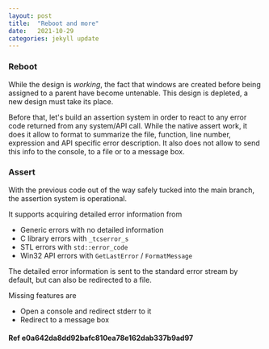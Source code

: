 ```yaml
---
layout: post
title:  "Reboot and more"
date:   2021-10-29
categories: jekyll update
---
```


### Reboot
While the design is *working*, the fact that windows are created before being assigned to a parent have become untenable.
This design is depleted, a new design must take its place.

Before that, let's build an assertion system in order to react to any error code returned from any system/API call.
While the native assert work, it does it allow to format to summarize the file, function, line number, expression and API specific error description.
It also does not allow to send this info to the console, to a file or to a message box.

### Assert
With the previous code out of the way safely tucked into the main branch, the assertion system is operational.

It supports acquiring detailed error information from
- Generic errors with no detailed information
- C library errors with `_tcserror_s`
- STL errors with `std::error_code`
- Win32 API errors with `GetLastError` / `FormatMessage`

The detailed error information is sent to the standard error stream by default, but can also be redirected to a file.

Missing features are
- Open a console and redirect stderr to it
- Redirect to a message box

#### Ref e0a642da8dd92bafc810ea78e162dab337b9ad97
